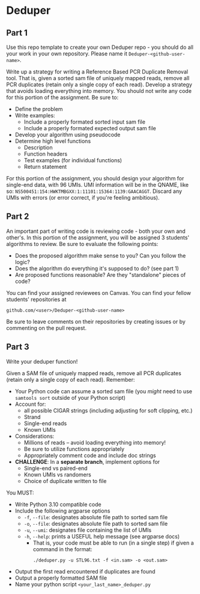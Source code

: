 # Deduper

## Part 1
Use this repo template to create your own Deduper repo - you should do all your work in your own repository. Please name it `Deduper-<github-user-name>`.

Write up a strategy for writing a Reference Based PCR Duplicate Removal tool. That is, given a sorted sam file of uniquely mapped reads, remove all PCR duplicates (retain only a single copy of each read). Develop a strategy that avoids loading everything into memory. You should not write any code for this portion of the assignment. Be sure to:
- Define the problem
- Write examples:
    - Include a properly formated sorted input sam file
    - Include a properly formated expected output sam file
- Develop your algorithm using pseudocode
- Determine high level functions
    - Description
    - Function headers
    - Test examples (for individual functions)
    - Return statement
    
For this portion of the assignment, you should design your algorithm for single-end data, with 96 UMIs. UMI information will be in the QNAME, like so: ```NS500451:154:HWKTMBGXX:1:11101:15364:1139:GAACAGGT```. Discard any UMIs with errors (or error correct, if you're feeling ambitious).

## Part 2
An important part of writing code is reviewing code - both your own and other's. In this portion of the assignment, you will be assigned 3 students' algorithms to review. Be sure to evaluate the following points:
- Does the proposed algorithm make sense to you? Can you follow the logic?
- Does the algorithm do everything it's supposed to do? (see part 1)
- Are proposed functions reasonable? Are they "standalone" pieces of code?

You can find your assigned reviewees on Canvas. You can find your fellow students' repositories at 
```
github.com/<user>/Deduper-<github-user-name>
```
Be sure to leave comments on their repositories by creating issues or by commenting on the pull request.

## Part 3
Write your deduper function!

Given a SAM file of uniquely mapped reads, remove all PCR duplicates (retain only a single copy of each read). Remember:
- Your Python code can assume a sorted sam file (you *might* need to use `samtools sort` outside of your Python script)
- Account for: 
    - all possible CIGAR strings (including adjusting for soft clipping, etc.)
    - Strand
    - Single-end reads
    - Known UMIs
- Considerations:
    - Millions of reads – avoid loading everything into memory!
    - Be sure to utilize functions appropriately
    - Appropriately comment code and include doc strings
- **CHALLENGE**: In a **separate branch**, implement options for
    - Single-end vs paired-end
    - Known UMIs vs randomers
    - Choice of duplicate written to file
    
You MUST:
- Write Python 3.10 compatible code
- Include the following argparse options
    - ```-f```, ```--file```: designates absolute file path to sorted sam file
    - ```-o```, ```--file```: designates absolute file path to sorted sam file
    - ```-u```, ```--umi```: designates file containing the list of UMIs
    - ```-h```, ```--help```: prints a USEFUL help message (see argparse docs)
        - That is, your code must be able to run (in a single step) if given a command in the format:
          ```
          ./deduper.py -u STL96.txt -f <in.sam> -o <out.sam>
          ```
- Output the first read encountered if duplicates are found
- Output a properly formatted SAM file
- Name your python script ```<your_last_name>_deduper.py```

